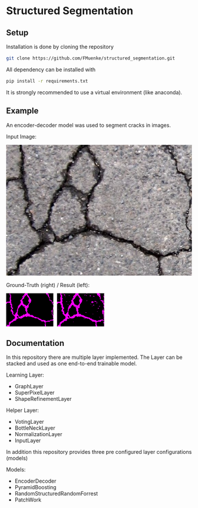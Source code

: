 # Structured Segmentation

## Setup
Installation is done by cloning the repository
```bash
git clone https://github.com/FMuenke/structured_segmentation.git
```
All dependency can be installed with
````bash
pip install -r requirements.txt
````
It is strongly recommended to use a virtual environment (like anaconda).

## Example

An encoder-decoder model was used to segment cracks in images.

Input Image:

![Input Image of the EncoderDecoder Model](examples/example_0_image.jpg)

Ground-Truth (right) / Result (left):

![](examples/example_0_result.png)
## Documentation

In this repository there are multiple layer implemented.
The Layer can be stacked and used as one end-to-end trainable model.

Learning Layer:
* GraphLayer
* SuperPixelLayer
* ShapeRefinementLayer

Helper Layer:
* VotingLayer
* BottleNeckLayer
* NormalizationLayer
* InputLayer

In addition this repository provides three pre configured layer configurations (models)

Models:
* EncoderDecoder
* PyramidBoosting
* RandomStructuredRandomForrest
* PatchWork